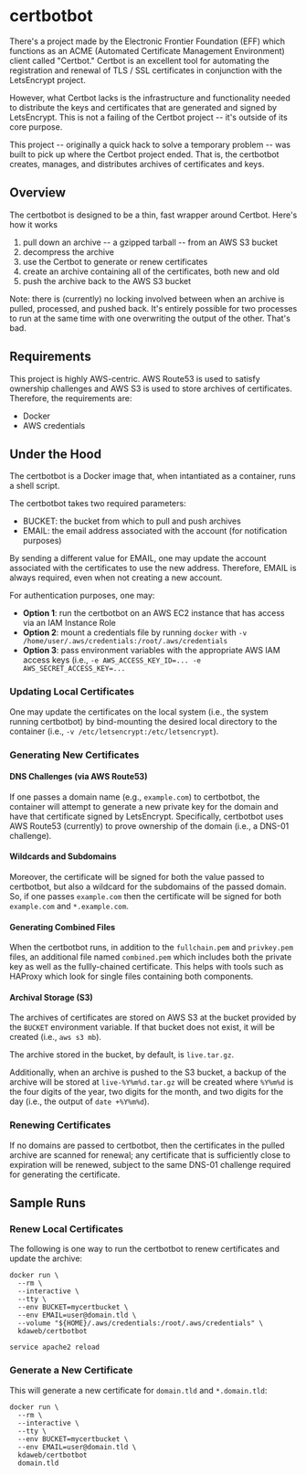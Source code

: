 # certbotbot

There's a project made by the Electronic Frontier Foundation (EFF) which functions as an ACME (Automated Certificate Management Environment) client called "Certbot."  Certbot is an excellent tool for automating the registration and renewal of TLS / SSL certificates in conjunction with the LetsEncrypt project.

However, what Certbot lacks is the infrastructure and functionality needed to distribute the keys and certificates that are generated and signed by LetsEncrypt.  This is not a failing of the Certbot project -- it's outside of its core purpose.

This project -- originally a quick hack to solve a temporary problem -- was built to pick up where the Certbot project ended.  That is, the certbotbot creates, manages, and distributes archives of certificates and keys.

## Overview

The certbotbot is designed to be a thin, fast wrapper around Certbot.  Here's how it works

1. pull down an archive -- a gzipped tarball -- from an AWS S3 bucket
2. decompress the archive
3. use the Certbot to generate or renew certificates
4. create an archive containing all of the certificates, both new and old
5. push the archive back to the AWS S3 bucket

Note: there is (currently) no locking involved between when an archive is pulled, processed, and pushed back.  It's entirely possible for two processes to run at the same time with one overwriting the output of the other.  That's bad.

## Requirements

This project is highly AWS-centric.  AWS Route53 is used to satisfy ownership challenges and AWS S3 is used to store archives of certificates.  Therefore, the requirements are:

* Docker
* AWS credentials

## Under the Hood

The certbotbot is a Docker image that, when intantiated as a container, runs a shell script.

The certbotbot takes two required parameters:

* BUCKET: the bucket from which to pull and push archives
* EMAIL: the email address associated with the account (for notification purposes)

By sending a different value for EMAIL, one may update the account associated with the certificates to use the new address.  Therefore, EMAIL is always required, even when not creating a new account.

For authentication purposes, one may:

* **Option 1**: run the certbotbot on an AWS EC2 instance that has access via an IAM Instance Role
* **Option 2**: mount a credentials file by running `docker` with `-v /home/user/.aws/credentials:/root/.aws/credentials`
* **Option 3**: pass environment variables with the appropriate AWS IAM access keys (i.e., `-e AWS_ACCESS_KEY_ID=... -e AWS_SECRET_ACCESS_KEY=...`

### Updating Local Certificates

One may update the certificates on the local system (i.e., the system running certbotbot) by bind-mounting the desired local directory to the container (i.e., `-v /etc/letsencrypt:/etc/letsencrypt`).

### Generating New Certificates

#### DNS Challenges (via AWS Route53)

If one passes a domain name (e.g., `example.com`) to certbotbot, the container will attempt to generate a new private key for the domain and have that certificate signed by LetsEncrypt.  Specifically, certbotbot uses AWS Route53 (currently) to prove ownership of the domain (i.e., a DNS-01 challenge).

#### Wildcards and Subdomains

Moreover, the certificate will be signed for both the value passed to certbotbot, but also a wildcard for the subdomains of the passed domain.  So, if one passes `example.com` then the certificate will be signed for both `example.com` and `*.example.com`.

#### Generating Combined Files

When the certbotbot runs, in addition to the `fullchain.pem` and `privkey.pem` files, an additional file named `combined.pem` which includes both the private key as well as the fullly-chained certificate.  This helps with tools such as HAProxy which look for single files containing both components.

#### Archival Storage (S3)

The archives of certificates are stored on AWS S3 at the bucket provided by the `BUCKET` environment variable.  If that bucket does not exist, it will be created (i.e., `aws s3 mb`).

The archive stored in the bucket, by default, is `live.tar.gz`.

Additionally, when an archive is pushed to the S3 bucket, a backup of the archive will be stored at `live-%Y%m%d.tar.gz` will be created where `%Y%m%d` is the four digits of the year, two digits for the month, and two digits for the day (i.e., the output of `date +%Y%m%d`).

### Renewing Certificates

If no domains are passed to certbotbot, then the certificates in the pulled archive are scanned for renewal; any certificate that is sufficiently close to expiration will be renewed, subject to the same DNS-01 challenge required for generating the certificate.

## Sample Runs

### Renew Local Certificates

The following is one way to run the certbotbot to renew certificates and update the archive:

```shell
docker run \
  --rm \
  --interactive \
  --tty \
  --env BUCKET=mycertbucket \
  --env EMAIL=user@domain.tld \
  --volume "${HOME}/.aws/credentials:/root/.aws/credentials" \
  kdaweb/certbotbot

service apache2 reload
```

### Generate a New Certificate

This will generate a new certificate for `domain.tld` and `*.domain.tld`:

```shell
docker run \
  --rm \
  --interactive \
  --tty \
  --env BUCKET=mycertbucket \
  --env EMAIL=user@domain.tld \
  kdaweb/certbotbot
  domain.tld
```
